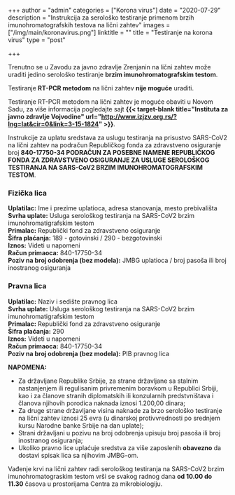 +++
author = "admin"
categories = ["Korona virus"]
date = "2020-07-29"
description = "Instrukcija za serološko testiranje primenom brzih imunohromatografskih testova na lični zahtev"
images = ["/img/main/koronavirus.png"]
linktitle = ""
title = "Testiranje na korona virus"
type = "post"

+++

Тrenutno se u Zavodu za javno zdravlje Zrenjanin na lični zahtev može uraditi jedino serološko testiranje **brzim imunohromatografskim testom**.

Testiranje **RT-PCR metodom** na lični zahtev **nije moguće** uraditi.

Testiranje RT-PCR metodom na lični zahtev je moguće obaviti u Novom Sadu, za više informacija pogledajte sajt **{{< target-blank title="Instituta za javno zdravlje Vojvodine" url="http://www.izjzv.org.rs/?lng=lat&cir=0&link=3-15-1824" >}}**.

Instrukcije za uplatu sredstava za uslugu testiranja na prisustvo SARS-CoV2 na lični zahtev na podračun Republičkog fonda za zdravstveno osiguranje broj **840-17750-34 PODRAČUN ZA POSEBNE NAMENE REPUBLIČKOG FONDA ZA ZDRAVSTVENO OSIGURANJE ZA USLUGE SEROLOŠKOG TESTIRANJA NA SARS-CoV2 BRZIM IMUNOHROMATOGRAFSKIM TESTOM**.

### Fizička lica

**Uplatilac:** Ime i prezime uplatioca, adresa stanovanja, mesto prebivališta  
**Svrha uplate:** Usluga serološkog testiranja na SARS-CoV2 brzim imunohromatigrafskim testom  
**Primalac:** Republički fond za zdravstveno osiguranje  
**Šifra plaćanja:** 189 - gotovinski / 290 - bezgotovinski  
**Iznos:** Videti u napomeni  
**Račun primaoca:** 840-17750-34  
**Poziv na broj odobrenja (bez modela):** JMBG uplatioca / broj pasoša ili broj inostranog osiguranja

### Pravna lica

**Uplatilac:** Naziv i sedište pravnog lica  
**Svrha uplate:** Usluga serološkog testiranja na SARS-CoV2 brzim imunohromatigrafskim testom  
**Primalac:** Republički fond za zdravstveno osiguranje  
**Šifra plaćanja:** 290  
**Iznos:** Videti u napomeni  
**Račun primaoca:** 840-17750-34  
**Poziv na broj odobrenja (bez modela):** PIB pravnog lica

**NAPOMENA:**

- Za državljane Republike Srbije, za strane državljane sa stalnim nastanjenjem ili regulisanim privremenim boravkom u Republici Srbiji, kao i za članove stranih diplomatskih ili konzularnih predstvništava i članova njihovih porodica naknada iznosi 1.200,00 dinara;
- Za druge strane državljane visina naknade za brzo serološko testiranje na lični zahtev iznosi 25 evra (u dinarskoj protivvrednosti po srednjem kursu Narodne banke Srbije na dan uplate);
- Strani državljani u pozivu na broj odobrenja upisuju broj pasoša ili broj inostranog osiguranja;
- Ukoliko pravno lice uplaćuje sredstva za više zaposlenih **obavezno** da dostavi spisak lica sa njihovim JMBG-om.

Vađenje krvi na lični zahtev radi serološkog testiranja na SARS-CoV2 brzim imunohromatograskim testom vrši se svakog radnog dana **od 10.00 do 11.30** časova u prostorijama Centra za mikrobiologiju.
